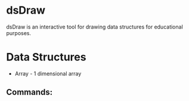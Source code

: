 # dsDraw

dsDraw is an interactive tool for drawing data structures for educational purposes.

# Data Structures

* Array - 1 dimensional array
## Commands:
